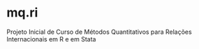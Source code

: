 # mq.ri
Projeto Inicial de Curso de Métodos Quantitativos para Relações Internacionais em R e em Stata
